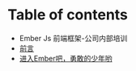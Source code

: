 # Table of contents

* Ember Js 前端框架-公司内部培训
* [前言](qian-yan.md)
* [进入Ember吧，勇敢的少年哟](ember-js-qian-duan-kuang-jia-gong-si-nei-bu-pei-xun.md)

